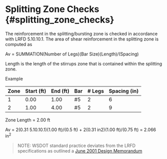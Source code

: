 Splitting Zone Checks {#splitting_zone_checks}
======================================
The reinforcement in the splitting/bursting zone is checked in accordance with LRFD 5.10.10.1. The area of shear reinforcement in the splitting zone is computed as

Av = SUMMATION(Number of Legs)(Bar Size)(Length)/(Spacing)

Length is the length of the stirrups zone that is contained within the splitting zone.

Example

Zone |  Start (ft) | End (ft) | Bar | # Legs | Spacing (in)
-----|-------------|----------|-----|--------|--------
1    |  0.00       |  1.00    | #5  |  2     | 6
2    |  1.00       |  4.00    | #5  |  2     | 9


Zone Length = 2.00 ft

Av = 2(0.31 5.10.10.1)(1.00 ft)/(0.5 ft) + 2(0.31 in2)(1.00 ft)/(0.75 ft) = 2.066 in<sup>2</sup>

> NOTE: WSDOT standard practice deviates from the LRFD specifications as outlined a [June 2001 Design Memorandum](http://www.wsdot.wa.gov/eesc/bridge/designmemos/08-2001.htm)

